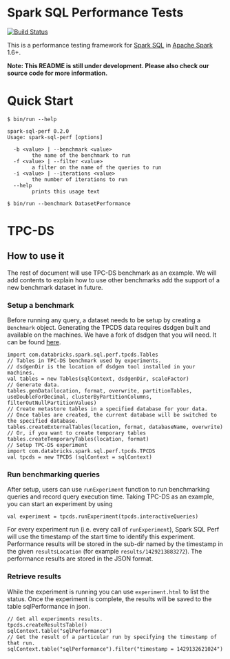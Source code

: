 # Spark SQL Performance Tests

[![Build Status](https://travis-ci.org/databricks/spark-sql-perf.svg)](https://travis-ci.org/databricks/spark-sql-perf)

This is a performance testing framework for [Spark SQL](https://spark.apache.org/sql/) in [Apache Spark](https://spark.apache.org/) 1.6+.

**Note: This README is still under development. Please also check our source code for more information.**

# Quick Start

```
$ bin/run --help

spark-sql-perf 0.2.0
Usage: spark-sql-perf [options]

  -b <value> | --benchmark <value>
        the name of the benchmark to run
  -f <value> | --filter <value>
        a filter on the name of the queries to run
  -i <value> | --iterations <value>
        the number of iterations to run
  --help
        prints this usage text
        
$ bin/run --benchmark DatasetPerformance
```

# TPC-DS

## How to use it
The rest of document will use TPC-DS benchmark as an example. We will add contents to explain how to use other benchmarks add the support of a new benchmark dataset in future.

### Setup a benchmark
Before running any query, a dataset needs to be setup by creating a `Benchmark` object. Generating
the TPCDS data requires dsdgen built and available on the machines. We have a fork of dsdgen that
you will need. It can be found [here](https://github.com/davies/tpcds-kit).  

```
import com.databricks.spark.sql.perf.tpcds.Tables
// Tables in TPC-DS benchmark used by experiments.
// dsdgenDir is the location of dsdgen tool installed in your machines.
val tables = new Tables(sqlContext, dsdgenDir, scaleFactor)
// Generate data.
tables.genData(location, format, overwrite, partitionTables, useDoubleForDecimal, clusterByPartitionColumns, filterOutNullPartitionValues)
// Create metastore tables in a specified database for your data.
// Once tables are created, the current database will be switched to the specified database.
tables.createExternalTables(location, format, databaseName, overwrite)
// Or, if you want to create temporary tables
tables.createTemporaryTables(location, format)
// Setup TPC-DS experiment
import com.databricks.spark.sql.perf.tpcds.TPCDS
val tpcds = new TPCDS (sqlContext = sqlContext)
```

### Run benchmarking queries
After setup, users can use `runExperiment` function to run benchmarking queries and record query execution time. Taking TPC-DS as an example, you can start an experiment by using

```
val experiment = tpcds.runExperiment(tpcds.interactiveQueries)
```

For every experiment run (i.e. every call of `runExperiment`), Spark SQL Perf will use the timestamp of the start time to identify this experiment. Performance results will be stored in the sub-dir named by the timestamp in the given `resultsLocation` (for example `results/1429213883272`). The performance results are stored in the JSON format.

### Retrieve results
While the experiment is running you can use `experiment.html` to list the status.  Once the experiment is complete, the results will be saved to the table sqlPerformance in json.

```
// Get all experiments results.
tpcds.createResultsTable()
sqlContext.table("sqlPerformance")
// Get the result of a particular run by specifying the timestamp of that run.
sqlContext.table("sqlPerformance").filter("timestamp = 1429132621024")
```
